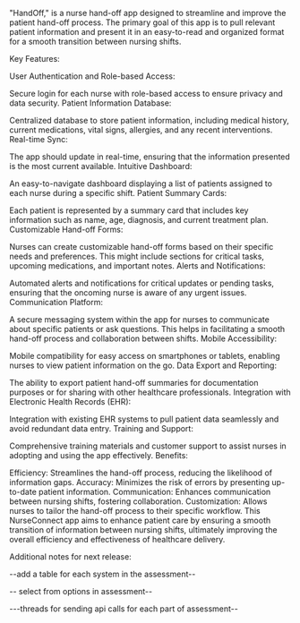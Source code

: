 "HandOff," is a nurse hand-off app designed to streamline and improve the patient hand-off process. The primary goal of this app is to pull relevant patient information and present it in an easy-to-read and organized format for a smooth transition between nursing shifts.

Key Features:

User Authentication and Role-based Access:

Secure login for each nurse with role-based access to ensure privacy and data security.
Patient Information Database:

Centralized database to store patient information, including medical history, current medications, vital signs, allergies, and any recent interventions.
Real-time Sync:

The app should update in real-time, ensuring that the information presented is the most current available.
Intuitive Dashboard:

An easy-to-navigate dashboard displaying a list of patients assigned to each nurse during a specific shift.
Patient Summary Cards:

Each patient is represented by a summary card that includes key information such as name, age, diagnosis, and current treatment plan.
Customizable Hand-off Forms:

Nurses can create customizable hand-off forms based on their specific needs and preferences. This might include sections for critical tasks, upcoming medications, and important notes.
Alerts and Notifications:

Automated alerts and notifications for critical updates or pending tasks, ensuring that the oncoming nurse is aware of any urgent issues.
Communication Platform:

A secure messaging system within the app for nurses to communicate about specific patients or ask questions. This helps in facilitating a smooth hand-off process and collaboration between shifts.
Mobile Accessibility:

Mobile compatibility for easy access on smartphones or tablets, enabling nurses to view patient information on the go.
Data Export and Reporting:

The ability to export patient hand-off summaries for documentation purposes or for sharing with other healthcare professionals.
Integration with Electronic Health Records (EHR):

Integration with existing EHR systems to pull patient data seamlessly and avoid redundant data entry.
Training and Support:

Comprehensive training materials and customer support to assist nurses in adopting and using the app effectively.
Benefits:

Efficiency: Streamlines the hand-off process, reducing the likelihood of information gaps.
Accuracy: Minimizes the risk of errors by presenting up-to-date patient information.
Communication: Enhances communication between nursing shifts, fostering collaboration.
Customization: Allows nurses to tailor the hand-off process to their specific workflow.
This NurseConnect app aims to enhance patient care by ensuring a smooth transition of information between nursing shifts, ultimately improving the overall efficiency and effectiveness of healthcare delivery.



Additional notes for next release:

--add a table for each system in the assessment--

-- select from options in assessment--



---threads for sending api calls for each part of assessment-- 
